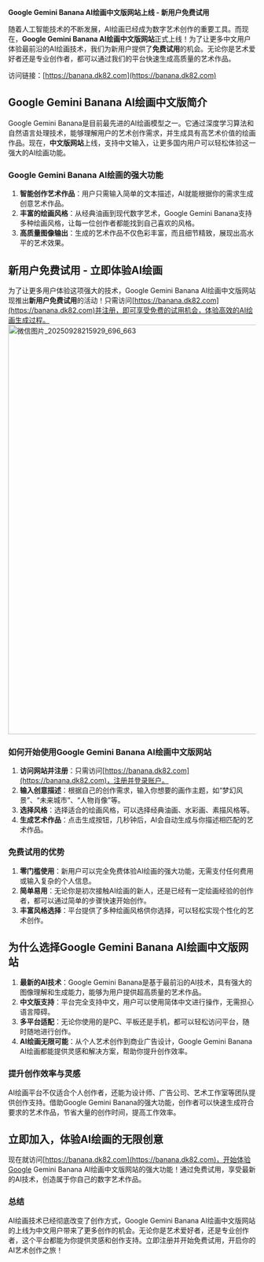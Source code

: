 **Google Gemini Banana AI绘画中文版网站上线 - 新用户免费试用**

随着人工智能技术的不断发展，AI绘画已经成为数字艺术创作的重要工具。而现在，**Google Gemini Banana AI绘画中文版网站**正式上线！为了让更多中文用户体验最前沿的AI绘画技术，我们为新用户提供了**免费试用**的机会。无论你是艺术爱好者还是专业创作者，都可以通过我们的平台快速生成高质量的艺术作品。

访问链接：[https://banana.dk82.com](https://banana.dk82.com)

## **Google Gemini Banana AI绘画中文版简介**

Google Gemini Banana是目前最先进的AI绘画模型之一。它通过深度学习算法和自然语言处理技术，能够理解用户的艺术创作需求，并生成具有高艺术价值的绘画作品。现在，**中文版网站**上线，支持中文输入，让更多国内用户可以轻松体验这一强大的AI绘画功能。

### **Google Gemini Banana AI绘画的强大功能**

1. **智能创作艺术作品**：用户只需输入简单的文本描述，AI就能根据你的需求生成创意艺术作品。
2. **丰富的绘画风格**：从经典油画到现代数字艺术，Google Gemini Banana支持多种绘画风格，让每一位创作者都能找到自己喜欢的风格。
3. **高质量图像输出**：生成的艺术作品不仅色彩丰富，而且细节精致，展现出高水平的艺术效果。

## **新用户免费试用 - 立即体验AI绘画**

为了让更多用户体验这项强大的技术，Google Gemini Banana AI绘画中文版网站现推出**新用户免费试用**的活动！只需访问[https://banana.dk82.com](https://banana.dk82.com)并注册，即可享受免费的试用机会，体验高效的AI绘画生成过程。
<img width="1248" height="832" alt="微信图片_20250928215929_696_663" src="https://github.com/user-attachments/assets/53aba84f-9486-4d9f-855f-69ad6aad74c3" />

### **如何开始使用Google Gemini Banana AI绘画中文版网站**

1. **访问网站并注册**：只需访问[https://banana.dk82.com](https://banana.dk82.com)，注册并登录账户。
2. **输入创意描述**：根据自己的创作需求，输入你想要的画作主题，如“梦幻风景”、“未来城市”、“人物肖像”等。
3. **选择风格**：选择适合的绘画风格，可以选择经典油画、水彩画、素描风格等。
4. **生成艺术作品**：点击生成按钮，几秒钟后，AI会自动生成与你描述相匹配的艺术作品。

### **免费试用的优势**

1. **零门槛使用**：新用户可以完全免费体验AI绘画的强大功能，无需支付任何费用或输入复杂的个人信息。
2. **简单易用**：无论你是初次接触AI绘画的新人，还是已经有一定绘画经验的创作者，都可以通过简单的步骤快速开始创作。
3. **丰富风格选择**：平台提供了多种绘画风格供你选择，可以轻松实现个性化的艺术创作。

## **为什么选择Google Gemini Banana AI绘画中文版网站**

1. **最新的AI技术**：Google Gemini Banana是基于最前沿的AI技术，具有强大的图像理解和生成能力，能够为用户提供超高质量的艺术作品。
2. **中文版支持**：平台完全支持中文，用户可以使用简体中文进行操作，无需担心语言障碍。
3. **多平台适配**：无论你使用的是PC、平板还是手机，都可以轻松访问平台，随时随地进行创作。
4. **AI绘画无限可能**：从个人艺术创作到商业广告设计，Google Gemini Banana AI绘画都能提供灵感和解决方案，帮助你提升创作效率。

### **提升创作效率与灵感**

AI绘画平台不仅适合个人创作者，还能为设计师、广告公司、艺术工作室等团队提供创作支持。借助Google Gemini Banana的强大功能，创作者可以快速生成符合要求的艺术作品，节省大量的创作时间，提高工作效率。

## **立即加入，体验AI绘画的无限创意**

现在就访问[https://banana.dk82.com](https://banana.dk82.com)，开始体验Google Gemini Banana AI绘画中文版网站的强大功能！通过免费试用，享受最新的AI技术，创造属于你自己的数字艺术作品。

### **总结**

AI绘画技术已经彻底改变了创作方式，Google Gemini Banana AI绘画中文版网站的上线为中文用户带来了更多创作的机会。无论你是艺术爱好者，还是专业创作者，这个平台都能为你提供灵感和创作支持。立即注册并开始免费试用，开启你的AI艺术创作之旅！

